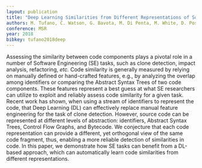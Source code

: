 ```yaml
---
layout: publication
title: "Deep Learning Similarities from Different Representations of Source Code"
authors: M. Tufano, C. Watson, G. Bavota, M. Di Penta, M. White, D. Poshyvanyk
conference: MSR
year: 2018
bibkey: tufano2018deep
---
```

Assessing the similarity between code components plays a pivotal
role in a number of Software Engineering (SE) tasks, such as clone
detection, impact analysis, refactoring, _etc._ 
Code similarity is generally measured by relying on manually defined or hand-crafted
features,  e.g.,  by analyzing the overlap among identifiers or comparing the Abstract Syntax Trees of two code components. These
features represent a  best guess at what SE researchers can utilize to
exploit and reliably assess code similarity for a given task. Recent
work has shown, when using a stream of identifiers to represent 
the code, that Deep Learning (DL) can effectively replace manual
feature engineering for the task of clone detection. However, source
code can be represented at different levels of abstraction: identifiers, Abstract Syntax Trees, Control Flow Graphs, and Bytecode.
We conjecture that each code representation can provide a different,
yet orthogonal view of the same code fragment, thus, enabling a
more reliable detection of similarities in code. In this paper, we
demonstrate how SE tasks can benefit from a DL-based approach,
which can automatically learn code similarities from different representations.
